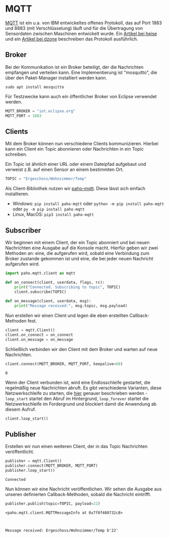 
# MQTT

[MQTT](https://de.wikipedia.org/wiki/MQTT) ist ein u.a. von IBM entwickeltes offenes Protokoll, das auf Port 1883 und 8883 (mit Verschlüsselung) läuft und für die Übertragung von Sensordaten zwischen Maschinen entwickelt wurde. Ein [Artikel bei heise](https://heise.de/-2168152) und ein [Artikel bei dzone](https://dzone.com/articles/mqtt-the-nerve-system-of-iot) beschreiben das Protokoll ausführlich.

## Broker

Bei der Kommunikation ist ein Broker beteiligt, der die Nachrichten empfangen und verteilen kann. Eine Implementierung ist "mosquitto", die über den Paket-Manager installiert werden kann.

    sudo apt install mosquitto
    
Für Testzwecke kann auch ein öffentlicher Broker von Eclipse verwendet werden.


```python
MQTT_BROKER = "iot.eclipse.org"
MQTT_PORT = 1883
```

## Clients

Mit dem Broker können nun verschiedene Clients kommunizieren. Hierbei kann ein Client ein Topic abonnieren oder Nachrichten in ein Topic schreiben.

Ein Topic ist ähnlich einer URL oder einem Dateipfad aufgebaut und verweist z.B. auf einen Sensor an einem bestimmten Ort.


```python
TOPIC = "Ergeschoss/Wohnzimmer/Temp"
```

Als Client-Bibliothek nutzen wir [paho-mqtt](https://pypi.python.org/pypi/paho-mqtt/). Diese lässt sich einfach installieren. 

- Windows: `pip install paho-mqtt` oder `python -m pip install paho-mqtt` oder `py -m pip install paho-mqtt`
- Linux, MacOS: `pip3 install paho-mqtt`

## Subscriber

Wir beginnen mit einem Client, der ein Topic abonniert und bei neuen Nachrichten eine Ausgabe auf die Konsole macht. Hierfür geben wir zwei Methoden an: eine, die aufgerufen wird, sobald eine Verbindung zum Broker zustande gekommen ist und eine, die bei jeder neuen Nachricht aufgerufen wird.


```python
import paho.mqtt.client as mqtt

def on_connect(client, userdata, flags, rc):
    print("Connected. Subscribing to topic", TOPIC)
    client.subscribe(TOPIC)
    
def on_message(client, userdata, msg):
    print("Message received:", msg.topic, msg.payload)
```

Nun erstellen wir einen Client und legen die eben erstellten Callback-Methoden fest.


```python
client = mqtt.Client()
client.on_connect = on_connect
client.on_message = on_message
```

Schließlich verbinden wir den Client mit dem Broker und warten auf neue Nachrichten.


```python
client.connect(MQTT_BROKER, MQTT_PORT, keepalive=60)
```




    0



Wenn der Client verbunden ist, wird eine Endlosschleife gestartet, die regelmäßig neue Nachrichten abruft. Es gibt verschiedene Varianten, diese Netzwerkschleife zu starten, die [hier](https://pypi.org/project/paho-mqtt/#network-loop) genauer beschrieben werden - `loop_start` startet den Abruf im Hintergrund, `loop_forever` startet die Netzwerkschleife im Fordergrund und blockiert damit die Anwendung ab diesem Aufruf.


```python
client.loop_start()
```

## Publisher

Erstellen wir nun einen weiteren Client, der in das Topic Nachrichten veröffentlicht.


```python
publisher = mqtt.Client()
publisher.connect(MQTT_BROKER, MQTT_PORT)
publisher.loop_start()
```

    Connected


Nun können wir eine Nachricht veröffentlichen. Wir sehen die Ausgabe aus unseren definierten Callback-Methoden, sobald die Nachricht eintrifft. 


```python
publisher.publish(topic=TOPIC, payload=22)
```




    <paho.mqtt.client.MQTTMessageInfo at 0x7f0f480732c8>



    Message received: Ergeschoss/Wohnzimmer/Temp b'22'

